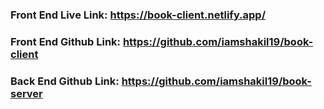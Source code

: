 ### Front End Live Link: https://book-client.netlify.app/

### Front End Github Link: https://github.com/iamshakil19/book-client

### Back End Github Link: https://github.com/iamshakil19/book-server